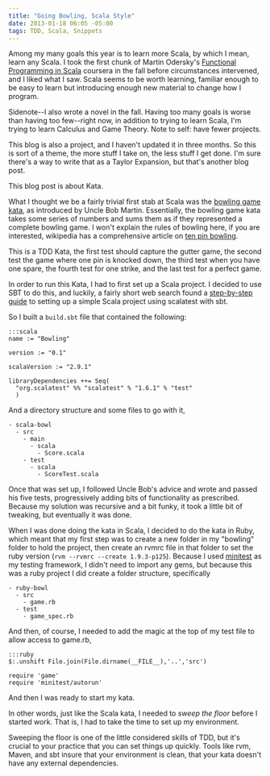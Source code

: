 ```yaml
---
title: "Going Bowling, Scala Style"
date: 2013-01-18 06:05 -05:00
tags: TDD, Scala, Snippets
---
```


Among my many goals this year is to learn more Scala, by which I mean, learn any Scala. I took the first chunk of Martin Odersky's [Functional Programming in Scala](https://www.coursera.org/course/progfun) coursera in the fall before circumstances intervened, and I liked what I saw. Scala seems to be worth learning, familiar enough to be easy to learn but introducing enough new material to change how I program.

Sidenote--I also wrote a novel in the fall. Having too many goals is worse than having too few--right now, in addition to trying to learn Scala, I'm trying to learn Calculus and Game Theory. Note to self: have fewer projects.

This blog is also a project, and I haven't updated it in three months. So this is sort of a theme, the more stuff I take on, the less stuff I get done. I'm sure there's a way to write that as a Taylor Expansion, but that's another blog post.

This blog post is about Kata.

What I thought we be a fairly trivial first stab at Scala was the [bowling game kata](http://butunclebob.com/ArticleS.UncleBob.TheBowlingGameKata), as introduced by Uncle Bob Martin. Essentially, the bowling game kata takes some series of numbers and sums them as if they represented a complete bowling game. I won't explain the rules of bowling here, if you are interested, wikipedia has a comprehensive article on [ten pin bowling](http://en.wikipedia.org/wiki/Ten-pin_bowling).

This is a TDD Kata, the first test should capture the gutter game, the second test the game where one pin is knocked down, the third test when you have one spare, the fourth test for one strike, and the last test for a perfect game.

In order to run this Kata, I had to first set up a Scala project. I decided to use SBT to do this, and luckily, a fairly short web search found a [step-by-step guide](http://www.paulbutcher.com/2011/09/scala-2-9-1-sbt-0-10-and-scalatest-step-by-step/) to setting up a simple Scala project using scalatest with sbt. 

So I built a `build.sbt` file that contained the following:

    :::scala
    name := "Bowling"
    
    version := "0.1"
    
    scalaVersion := "2.9.1"
    
    libraryDependencies ++= Seq(
      "org.scalatest" %% "scalatest" % "1.6.1" % "test"
      )

And a directory structure and some files to go with it,

    - scala-bowl
      - src
        - main
          - scala
            - Score.scala
        - test
          - scala
            - ScoreTest.scala

Once that was set up, I followed Uncle Bob's advice and wrote and passed his five tests, progressively adding bits of functionality as prescribed. Because my solution was recursive and a bit funky, it took a little bit of tweaking, but eventually it was done.

When I was done doing the kata in Scala, I decided to do the kata in Ruby, which meant that my first step was to create a new folder in my "bowling" folder to hold the project, then create an rvmrc file in that folder to set the ruby version (`rvm --rvmrc --create 1.9.3-p125`). Because I used [minitest](http://docs.seattlerb.org/minitest/MiniTest.html) as my testing framework, I didn't need to import any gems, but because this was a ruby project I did create a folder structure, specifically

    - ruby-bowl
      - src
        - game.rb
      - test
        - game_spec.rb

And then, of course, I needed to add the magic at the top of my test file to allow access to game.rb, 

    :::ruby
    $:.unshift File.join(File.dirname(__FILE__),'..','src')

    require 'game'
    require 'minitest/autorun'
   
And then I was ready to start my kata.

In other words, just like the Scala kata, I needed to *sweep the floor* before I started work. That is, I had to take the time to set up my environment.

Sweeping the floor is one of the little considered skills of TDD, but it's crucial to your practice that you can set things up quickly. Tools like rvm, Maven, and sbt insure that your environment is clean, that your kata doesn't have any external dependencies.
